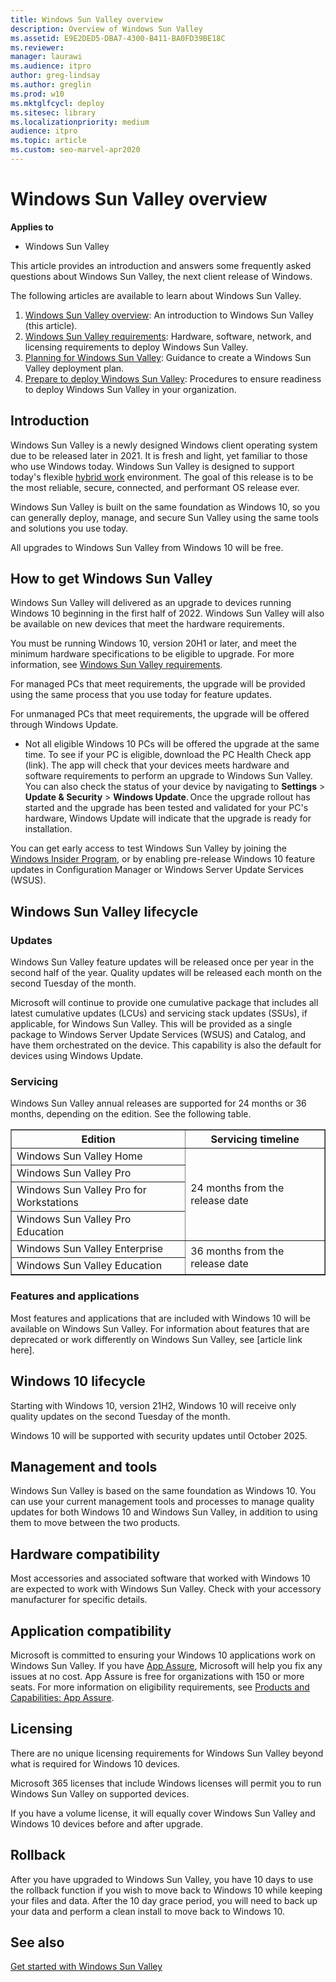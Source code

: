 ```yaml
---
title: Windows Sun Valley overview
description: Overview of Windows Sun Valley
ms.assetid: E9E2DED5-DBA7-4300-B411-BA0FD39BE18C
ms.reviewer: 
manager: laurawi
ms.audience: itpro
author: greg-lindsay
ms.author: greglin
ms.prod: w10
ms.mktglfcycl: deploy
ms.sitesec: library
ms.localizationpriority: medium
audience: itpro
ms.topic: article
ms.custom: seo-marvel-apr2020
---
```


# Windows Sun Valley overview

**Applies to**
-   Windows Sun Valley

This article provides an introduction and answers some frequently asked questions about Windows Sun Valley, the next client release of Windows.

The following articles are available to learn about Windows Sun Valley. 

1. [Windows Sun Valley overview](windows-sv-md): An introduction to Windows Sun Valley (this article).
2. [Windows Sun Valley requirements](windows-sv-requirements.md): Hardware, software, network, and licensing requirements to deploy Windows Sun Valley.
3. [Planning for Windows Sun Valley](windows-sv-plan.md): Guidance to create a Windows Sun Valley deployment plan.
4. [Prepare to deploy Windows Sun Valley](windows-sv-prepare.md): Procedures to ensure readiness to deploy Windows Sun Valley in your organization.

## Introduction

Windows Sun Valley is a newly designed Windows client operating system due to be released later in 2021. It is fresh and light, yet familiar to those who use Windows today. Windows Sun Valley is designed to support today's flexible [hybrid work](https://pulse.microsoft.com/the-journey-to-the-new-normal-driving-innovation-and-productivity-in-a-hybrid-world/) environment. The goal of this release is to be the most reliable, secure, connected, and performant OS release ever. 

Windows Sun Valley is built on the same foundation as Windows 10, so you can generally deploy, manage, and secure Sun Valley using the same tools and solutions you use today. 

All upgrades to Windows Sun Valley from Windows 10 will be free. 

## How to get Windows Sun Valley

Windows Sun Valley will delivered as an upgrade to devices running Windows 10 beginning in the first half of 2022. Windows Sun Valley will also be available on new devices that meet the hardware requirements. 

You must be running Windows 10, version 20H1 or later, and meet the minimum hardware specifications to be eligible to upgrade. For more information, see [Windows Sun Valley requirements](windows-sv-requirements.md).

For managed PCs that meet requirements, the upgrade will be provided using the same process that you use today for feature updates.

For unmanaged PCs that meet requirements, the upgrade will be offered through Windows Update.
- Not all eligible Windows 10 PCs will be offered the upgrade at the same time. To see if your PC is eligible, download the PC Health Check app (link). The app will check that your devices meets hardware and software requirements to perform an upgrade to Windows Sun Valley. You can also check the status of your device by navigating to **Settings** > **Update & Security** > **Windows Update**. Once the upgrade rollout has started and the upgrade has been tested and validated for your PC's hardware, Windows Update will indicate that the upgrade is ready for installation.

You can get early access to test Windows Sun Valley by joining the [Windows Insider Program](https://insider.windows.com), or by enabling pre-release Windows 10 feature updates in Configuration Manager or Windows Server Update Services (WSUS).

## Windows Sun Valley lifecycle

### Updates

Windows Sun Valley feature updates will be released once per year in the second half of the year. Quality updates will be released each month on the second Tuesday of the month. 

Microsoft will continue to provide one cumulative package that includes all latest cumulative updates (LCUs) and servicing stack updates (SSUs), if applicable, for Windows Sun Valley. This will be provided as a single package to Windows Server Update Services (WSUS) and Catalog, and have them orchestrated on the device. This capability is also the default for devices using Windows Update. 

### Servicing

Windows Sun Valley annual releases are supported for 24 months or 36 months, depending on the edition. See the following table.

<table border="1">
<th>Edition</th><th>Servicing timeline</th>
<tr><td>Windows Sun Valley Home</td><td rowspan=4>24 months from the release date</td>
<tr><td>Windows Sun Valley Pro</td>
<tr><td>Windows Sun Valley Pro for Workstations</td>
<tr><td>Windows Sun Valley Pro Education</td>
<tr><td>Windows Sun Valley Enterprise</td><td rowspan=2>36 months from the release date</td>
<tr><td>Windows Sun Valley Education</td>
</table>

### Features and applications

Most features and applications that are included with Windows 10 will be available on Windows Sun Valley. For information about features that are deprecated or work differently on Windows Sun Valley, see [article link here].

## Windows 10 lifecycle

Starting with Windows 10, version 21H2, Windows 10 will receive only quality updates on the second Tuesday of the month. 

Windows 10 will be supported with security updates until October 2025.

## Management and tools

Windows Sun Valley is based on the same foundation as Windows 10. You can use your current management tools and processes to manage quality updates for both Windows 10 and Windows Sun Valley, in addition to using them to move between the two products. 

## Hardware compatibility

Most accessories and associated software that worked with Windows 10 are expected to work with Windows Sun Valley. Check with your accessory manufacturer for specific details.

## Application compatibility

Microsoft is committed to ensuring your Windows 10 applications work on Windows Sun Valley. If you have [App Assure](/fasttrack/microsoft-365/app-assure), Microsoft will help you fix any issues at no cost. App Assure is free for organizations with 150 or more seats. For more information on eligibility requirements, see [Products and Capabilities: App Assure](/fasttrack/products-and-capabilities#app-assure).

## Licensing

There are no unique licensing requirements for Windows Sun Valley beyond what is required for Windows 10 devices.

Microsoft 365 licenses that include Windows licenses will permit you to run Windows Sun Valley on supported devices.

If you have a volume license, it will equally cover Windows Sun Valley and Windows 10 devices before and after upgrade.

## Rollback

After you have upgraded to Windows Sun Valley, you have 10 days to use the rollback function if you wish to move back to Windows 10 while keeping your files and data. After the 10 day grace period, you will need to back up your data and perform a clean install to move back to Windows 10.

## See also

[Get started with Windows Sun Valley](windows-sv-plan.md)


